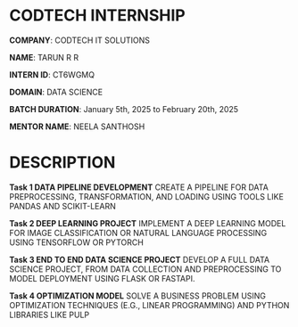 # CODTECH INTERNSHIP

**COMPANY**: CODTECH IT SOLUTIONS

**NAME**: TARUN R R

**INTERN ID**: CT6WGMQ

**DOMAIN**: DATA SCIENCE

**BATCH DURATION**:  January 5th, 2025 to February 20th, 2025

**MENTOR NAME**: NEELA SANTHOSH

# DESCRIPTION

**Task 1 DATA PIPELINE DEVELOPMENT**
CREATE A PIPELINE FOR DATA PREPROCESSING, TRANSFORMATION, AND LOADING USING TOOLS LIKE PANDAS AND SCIKIT-LEARN

**Task 2 DEEP LEARNING PROJECT**
IMPLEMENT A DEEP LEARNING MODEL FOR IMAGE CLASSIFICATION OR NATURAL LANGUAGE PROCESSING USING TENSORFLOW OR PYTORCH

**Task 3 END TO END DATA SCIENCE PROJECT**
DEVELOP A FULL DATA SCIENCE PROJECT, FROM DATA COLLECTION AND PREPROCESSING TO MODEL DEPLOYMENT USING FLASK OR FASTAPI.

**Task 4 OPTIMIZATION MODEL**
SOLVE A BUSINESS PROBLEM USING OPTIMIZATION TECHNIQUES (E.G., LINEAR PROGRAMMING) AND PYTHON LIBRARIES LIKE PULP

